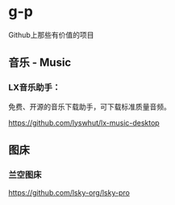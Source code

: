 # g-p

Github上那些有价值的项目

## 音乐 - Music

### LX音乐助手：

免费、开源的音乐下载助手，可下载标准质量音频。

https://github.com/lyswhut/lx-music-desktop

## 图床

### 兰空图床

https://github.com/lsky-org/lsky-pro
